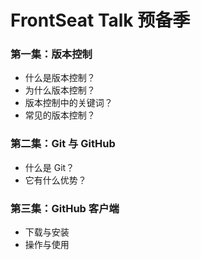 # FrontSeat Talk 预备季

### 第一集：版本控制

- 什么是版本控制？
- 为什么版本控制？
- 版本控制中的关键词？
- 常见的版本控制？

### 第二集：Git 与 GitHub

- 什么是 Git？
- 它有什么优势？

### 第三集：GitHub 客户端

- 下载与安装
- 操作与使用
